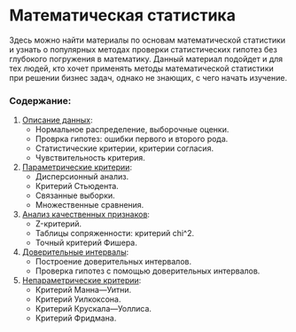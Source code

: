 # Математическая статистика

Здесь можно найти материалы по основам математической статистики и узнать о популярных методах проверки статистических гипотез без глубокого погружения в математику. Данный материал подойдет и для тех людей, кто хочет применять методы математической статистики при решении бизнес задач, однако не знающих, с чего начать изучение.

### Содержание:

1. [Описание данных](https://github.com/maxbolgarin/educational_materials/blob/master/Statistics/1_data_description.ipynb):
    * Нормальное распределение, выборочные оценки.
    * Проврка гипотез: ошибки первого и второго рода.
    * Статистические критерии, критерии согласия.
    * Чувствительность критерия.
2. [Параметрические критерии](https://github.com/maxbolgarin/educational_materials/blob/master/Statistics/2_parametric_tests.ipynb):
    * Дисперсионный анализ.
    * Критерий Стьюдента.
    * Связанные выборки.
    * Множественные сравнения.
3. [Анализ качественных признаков](https://github.com/maxbolgarin/educational_materials/blob/master/Statistics/3_qualitative_features.ipynb):
    * Z-критерий.
    * Таблицы сопряженности: критерий chi^2.
    * Точный критерий Фишера.
4. [Доверительные интервалы](https://github.com/maxbolgarin/educational_materials/blob/master/Statistics/4_confidence_intervals.ipynb):
    * Построение доверительных интервалов.
    * Проверка гипотез с помощью доверительных интервалов.
5. [Непараметрические критерии](https://github.com/maxbolgarin/educational_materials/blob/master/Statistics/5_nonparametric_tests.ipynb):
    * Критерий Манна—Уитни.
    * Критерий Уилкоксона.
	* Критерий Крускала—Уоллиса.
	* Критерий Фридмана.
